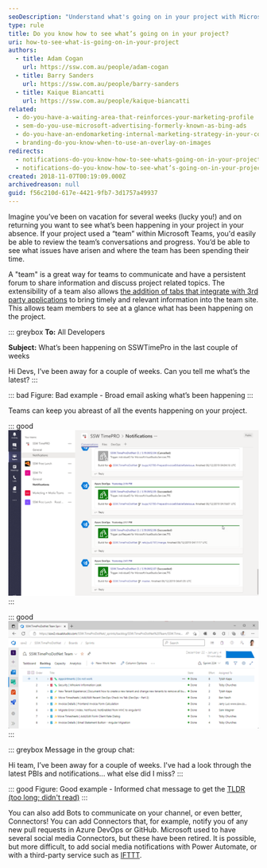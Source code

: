 ```yaml
---
seoDescription: "Understand what's going on in your project with Microsoft Teams notifications!"
type: rule
title: Do you know how to see what’s going on in your project?
uri: how-to-see-what-is-going-on-in-your-project
authors:
  - title: Adam Cogan
    url: https://ssw.com.au/people/adam-cogan
  - title: Barry Sanders
    url: https://ssw.com.au/people/barry-sanders
  - title: Kaique Biancatti
    url: https://ssw.com.au/people/kaique-biancatti
related:
  - do-you-have-a-waiting-area-that-reinforces-your-marketing-profile
  - sem-do-you-use-microsoft-advertising-formerly-known-as-bing-ads
  - do-you-have-an-endomarketing-internal-marketing-strategy-in-your-company
  - branding-do-you-know-when-to-use-an-overlay-on-images
redirects:
  - notifications-do-you-know-how-to-see-whats-going-on-in-your-project
  - notifications-do-you-know-how-to-see-what’s-going-on-in-your-project
created: 2018-11-07T00:19:09.000Z
archivedreason: null
guid: f56c210d-617e-4421-9fb7-3d1757a49937
---
```

Imagine you’ve been on vacation for several weeks (lucky you!) and on returning you want to see what’s been happening in your project in your absence. If your project used a “team” within Microsoft Teams, you'd easily be able to review the team’s conversations and progress. You’d be able to see what issues have arisen and where the team has been spending their time.

<!--endintro-->

A "team" is a great way for teams to communicate and have a persistent forum to share information and discuss project related topics. The extensibility of a team also allows [the addition of tabs that integrate with 3rd party applications](/add-the-right-tabs-when-creating-a-new-teams-conversation) to bring timely and relevant information into the team site. This allows team members to see at a glance what has been happening on the project.

::: greybox
**To:** All Developers

**Subject:** What’s been happening on SSWTimePro in the last couple of weeks

Hi Devs,
I’ve been away for a couple of weeks. Can you tell me what’s the latest?
:::

::: bad
Figure: Bad example - Broad email asking what’s been happening
:::

Teams can keep you abreast of all the events happening on your project.

::: good
![Figure: Good example - Look on Teams for conversations, builds, and deployments](Teams-Notifications.png)
:::

::: good
![Figure: Good example - Look back over the Sprints you missed to see what was worked on and completed](sprint-backlog.png)
:::

::: greybox
Message in the group chat:

Hi team,
I’ve been away for a couple of weeks. I've had a look through the latest PBIs and notifications... what else did I miss?
:::

::: good
Figure: Good example - Informed chat message to get the [TLDR (too long; didn't read)](https://www.dictionary.com/browse/tl-dr)
:::

You can also add Bots to communicate on your channel, or even better, Connectors! You can add Connectors that, for example, notify you of any new pull requests in Azure DevOps or GitHub. Microsoft used to have several social media Connectors, but these have been retired. It is possible, but more difficult, to add social media notifications with Power Automate, or with a third-party service such as [IFTTT](https://ifttt.com).
